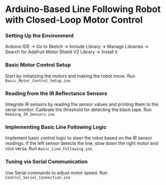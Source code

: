# Arduino-Based Line Following Robot with Closed-Loop Motor Control

### Setting Up the Environment
Arduino IDE -> Go to Sketch -> Include Library -> Manage Libraries -> Search for Adafruit Motor Shield V2 Library -> Install it


### Basic Motor Control Setup
Start by initializing the motors and making the robot move.
    Run `Basic_Motor_Control_Setup.ino`


### Reading from the IR Reflectance Sensors
Integrate IR sensors by reading the sensor values and printing them to the serial monitor. Calibrate the threshold for detecting the black tape.
    Run `Reading_IR_Sensors.ino`


### Implementing Basic Line Following Logic
Implement basic control logic to steer the robot based on the IR sensor readings. If the left sensor detects the line, slow down the right motor and vice versa.
    Run `Basic_Line_Following.ino`


### Tuning via Serial Communication
Use Serial commands to adjust motor speed.
    Run `Control_Serial_Connection.ino`